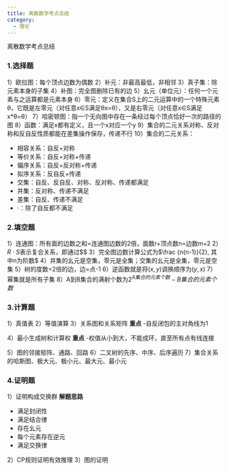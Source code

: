 ```yaml
---
title: 离散数学考点总结
category:
  - 理论
---
```


离散数学考点总结
<!-- more -->
### 1.选择题

1）欧拉图：每个顶点边数为偶数
2）补元：非最高最低，非相邻
3）真子集：除元素本身的子集
4）补图：完全图删除已有的边
5）幺元（单位元）：任何一个元素与之运算都是元素本身
6）零元：定义在集合S上的二元运算中的一个特殊元素θ，它既是左零元（对任意x∈S满足θx=θ），又是右零元（对任意x∈S满足x*θ=θ）
7）哈密顿图：指一个无向图中存在一条经过每个顶点恰好一次的路径的图
8）函数：满足x都有定义，且一个x对应一个y
9）集合的二元关系对称、反对称和反自反性质都能在差集操作保存，传递不行
10）集合的二元关系：

- 相容关系：自反+对称
- 等价关系：自反+对称+传递
- 偏序关系：自反+反对称+传递
- 拟序关系：反自反+传递
- 交集：自反、反自反、对称、反对称、传递都满足
- 并集：反对称、传递不满足
- 差集：自反、传递不满足
- $\cdot$：除了自反都不满足

### 2.填空题

1）连通图：所有面的边数之和=连通图边数的2倍，面数r+顶点数n=边数m+2
2）$R \cdot S$表示复合关系，即通过$$
3）完全图边数计算公式为$\frac {n(n-1)}{2}, 其中n为阶数$
4）并集的幺元是空集，零元是全集；交集的幺元是全集，零元是空集
5）树的度数=2倍的边，边=点-1
6）逆函数就是将$(x, y)$调换顺序为$(y, x)$
7）幂集就是所有子集
8）A到B集合的满射个数为$2^{A集合的元素个数} - B集合的元素个数$

### 3.计算题

1）真值表
2）等值演算
3）关系图和关系矩阵
**重点**
-自反闭包的主对角线为1

4）最小生成树和计算权
**重点**
-权值从小到大，不能成环，直至所有点有线连接

5）图的邻接矩阵、通路、回路
6）二叉树的先序、中序、后序遍历
7）集合关系的哈斯图、极大元、极小元、最大元、最小元

### 4.证明题

1）证明构成交换群
**解题思路**

- 满足封闭性
- 满足结合律
- 存在幺元
- 每个元素存在逆元
- 满足交换律

2）CP规则证明有效推理
3）图的证明